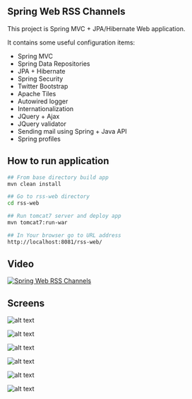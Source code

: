 Spring Web RSS Channels
---------------------------------------------

This project is Spring MVC + JPA/Hibernate Web application.

It contains some useful configuration items:

- Spring MVC
- Spring Data Repositories
- JPA + Hibernate
- Spring Security
- Twitter Bootstrap
- Apache Tiles
- Autowired logger
- Internationalization
- JQuery + Ajax
- JQuery validator
- Sending mail using Spring + Java API
- Spring profiles


How to run application
---------------------------------------------
```bash
## From base directory build app
mvn clean install

## Go to rss-web directory
cd rss-web

## Run tomcat7 server and deploy app
mvn tomcat7:run-war

## In Your browser go to URL address
http://localhost:8081/rss-web/
```

Video
-----

[![Spring Web RSS Channels](http://img.youtube.com/vi/5fvERzlhdZU/0.jpg)](http://www.youtube.com/watch?v=5fvERzlhdZU "Spring Web RSS Channels")

Screens
---------------------------------------------

![alt text](https://github.com/DanielMichalski/spring-web-rss-channels/blob/master/rss-web/src/main/resources/img/screen1.png "Screen 1")

![alt text](https://github.com/DanielMichalski/spring-web-rss-channels/blob/master/rss-web/src/main/resources/img/screen2.png "Screen 2")

![alt text](https://github.com/DanielMichalski/spring-web-rss-channels/blob/master/rss-web/src/main/resources/img/screen3.png "Screen 3")

![alt text](https://github.com/DanielMichalski/spring-web-rss-channels/blob/master/rss-web/src/main/resources/img/screen4.png "Screen 4")

![alt text](https://github.com/DanielMichalski/spring-web-rss-channels/blob/master/rss-web/src/main/resources/img/screen5.png "Screen 5")

![alt text](https://github.com/DanielMichalski/spring-web-rss-channels/blob/master/rss-web/src/main/resources/img/screen6.png "Screen 6")
